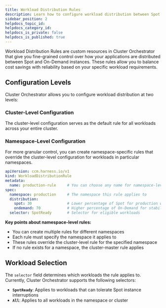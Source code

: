 ```yaml
---
title: Workload Distribution Rules
description: Learn how to configure workload distribution between Spot and On-Demand instances in Harness Cluster Orchestrator
sidebar_position: 2
helpdocs_topic_id: 
helpdocs_category_id: 
helpdocs_is_private: false
helpdocs_is_published: true
---
```


Workload Distribution Rules are custom resources in Cluster Orchestrator that give you fine-grained control over how your applications are distributed between Spot and On-Demand instances. These rules allow you to balance cost savings with reliability based on your specific workload requirements.

## Configuration Levels

Cluster Orchestrator allows you to configure workload distribution at two levels:

### Cluster-Level Configuration

The cluster-level configuration serves as the default rule for all workloads across your entire cluster.

### Namespace-Level Configuration

For more granular control, you can create namespace-specific rules that override the cluster-level configuration for workloads in particular namespaces.

```yaml
apiVersion: ccm.harness.io/v1
kind: WorkloadDistributionRule
metadata:
  name: production-rule     # You can choose any name for namespace-level rules
spec:
  namespace: production     # The namespace this rule applies to
  distribution:
    spot: 30                # Lower percentage of Spot for production workloads
    ondemand: 70            # Higher percentage of On-Demand for stability
  selector: SpotReady       # Selector for eligible workloads
```

**Key points about namespace-level rules:**
- You can create multiple rules for different namespaces
- Each rule must specify the namespace it applies to
- These rules override the cluster-level rule for the specified namespace
- If no rule exists for a namespace, the cluster-master rule applies

## Workload Selection

The `selector` field determines which workloads the rule applies to. Currently, Cluster Orchestrator supports the following selectors:

- **`SpotReady`**: Applies to workloads that can tolerate Spot instance interruptions
- **`All`**: Applies to all workloads in the namespace or cluster
